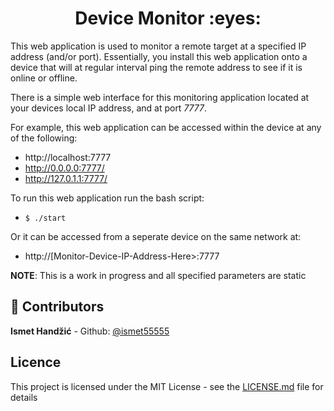 <h1 align="center">Device Monitor :eyes:</h1>

This web application is used to monitor a remote target at a specified IP address (and/or port).
Essentially, you install this web application onto a device that will at regular interval ping the remote address
to see if it is online or offline.

There is a simple web interface for this monitoring application located at your devices local IP address,
and at port *7777*.  

For example, this web application can be accessed within the device at any of the following:
- http://localhost:7777
- http://0.0.0.0:7777/
- http://127.0.1.1:7777/ 

To run this web application run the bash script:
- `$ ./start`

Or it can be accessed from a seperate device on the same network at:
- http://[Monitor-Device-IP-Address-Here>:7777

**NOTE**: This is a work in progress and all specified parameters are static

## :bust_in_silhouette: Contributors
**Ismet Handžić** - Github: [@ismet55555](https://github.com/ismet55555)


## Licence
This project is licensed under the MIT License - see the [LICENSE.md](LICENSE.md) file for details

